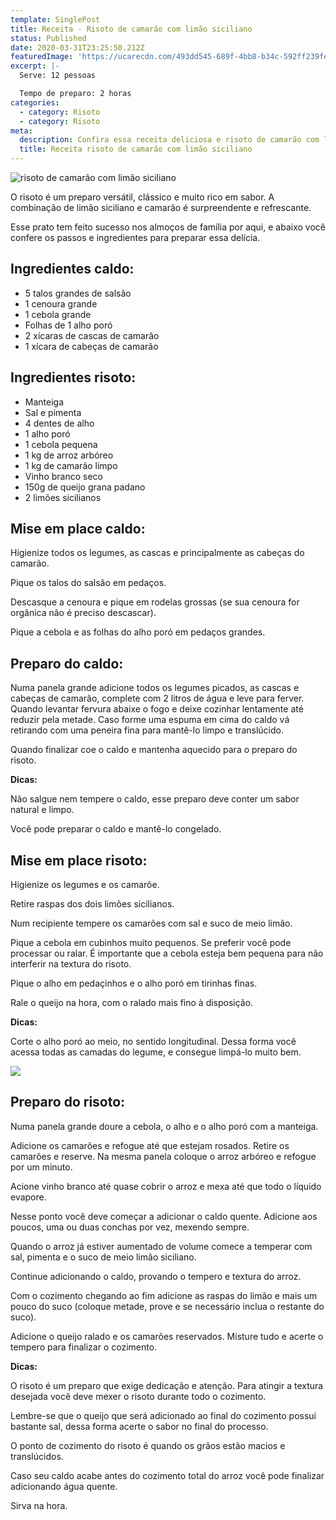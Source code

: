 ```yaml
---
template: SinglePost
title: Receita - Risoto de camarão com limão siciliano
status: Published
date: 2020-03-31T23:25:50.212Z
featuredImage: 'https://ucarecdn.com/493dd545-689f-4bb8-b34c-592ff239fe15/'
excerpt: |-
  Serve: 12 pessoas 

  Tempo de preparo: 2 horas 
categories:
  - category: Risoto
  - category: Risoto
meta:
  description: Confira essa receita deliciosa e risoto de camarão com limão siciliano!
  title: Receita risoto de camarão com limão siciliano
---
```

![risoto de camarão com limão siciliano](https://ucarecdn.com/28c080ad-74c0-4a5d-8ed2-22480ac7f510/)

O risoto é um preparo versátil, clássico e muito rico em sabor. A combinação de limão siciliano e camarão é surpreendente e refrescante.  

Esse prato tem feito sucesso nos almoços de família por aqui, e abaixo você confere os passos e ingredientes para preparar essa delícia. 

## Ingredientes caldo:

* 5 talos grandes de salsão 
* 1 cenoura grande 
* 1 cebola grande 
* Folhas de 1 alho poró 
* 2 xícaras de cascas de camarão 
* 1 xícara de cabeças de camarão 

## Ingredientes risoto:

* Manteiga 
* Sal e pimenta 
* 4 dentes de alho 
* 1 alho poró 
* 1 cebola pequena 
* 1 kg de arroz arbóreo 
* 1 kg de camarão limpo 
* Vinho branco seco 
* 150g de queijo grana padano 
* 2 limões sicilianos 

## Mise em place caldo:

Higienize todos os legumes, as cascas e principalmente as cabeças do camarão.  

Pique os talos do salsão em pedaços.  

Descasque a cenoura e pique em rodelas grossas (se sua cenoura for orgânica não é preciso descascar). 

Pique a cebola e as folhas do alho poró em pedaços grandes. 

## Preparo do caldo:

Numa panela grande adicione todos os legumes picados, as cascas e cabeças de camarão, complete com 2 litros de água e leve para ferver. Quando levantar fervura abaixe o fogo e deixe cozinhar lentamente até reduzir pela metade. Caso forme uma espuma em cima do caldo vá retirando com uma peneira fina para mantê-lo limpo e translúcido. 

Quando finalizar coe o caldo e mantenha aquecido para o preparo do risoto. 

**Dicas:** 

Não salgue nem tempere o caldo, esse preparo deve conter um sabor natural e limpo.  

Você pode preparar o caldo e mantê-lo congelado. 

## Mise em place risoto:

Higienize os legumes e os camarõe. 

Retire raspas dos dois limões sicilianos. 

Num recipiente tempere os camarões com sal e suco de meio limão. 

Pique a cebola em cubinhos muito pequenos. Se preferir você pode processar ou ralar. É importante que a cebola esteja bem pequena para não interferir na textura do risoto. 

Pique o alho em pedaçinhos e o alho poró em tirinhas finas. 

Rale o queijo na hora, com o ralado mais fino à disposição. 

**Dicas:**

Corte o alho poró ao meio, no sentido longitudinal. Dessa forma você acessa todas as camadas do legume, e consegue limpá-lo muito bem. 

![](https://ucarecdn.com/d26b31a5-ed34-42ab-9d09-a1507694e509/)

## Preparo do risoto:

Numa panela grande doure a cebola, o alho e o alho poró com a manteiga. 

Adicione os camarões e refogue até que estejam rosados. Retire os camarões e reserve. Na mesma panela coloque o arroz arbóreo e refogue por um minuto. 

Acione vinho branco até quase cobrir o arroz e mexa até que todo o líquido evapore.  

Nesse ponto você deve começar a adicionar o caldo quente. Adicione aos poucos, uma ou duas conchas por vez, mexendo sempre. 

Quando o arroz já estiver aumentado de volume comece a temperar com sal, pimenta e o suco de meio limão siciliano.  

Continue adicionando o caldo, provando o tempero e textura do arroz.  

Com o cozimento chegando ao fim adicione as raspas do limão e mais um pouco do suco (coloque metade, prove e se necessário inclua o restante do suco). 

Adicione o queijo ralado e os camarões reservados. Misture tudo e acerte o tempero para finalizar o cozimento. 

**Dicas:** 

O risoto é um preparo que exige dedicação e atenção. Para atingir a textura desejada você deve mexer o risoto durante todo o cozimento. 

Lembre-se que o queijo que será adicionado ao final do cozimento possui bastante sal, dessa forma acerte o sabor no final do processo. 

O ponto de cozimento do risoto é quando os grãos estão macios e translúcidos. 

Caso seu caldo acabe antes do cozimento total do arroz você pode finalizar adicionando água quente. 

Sirva na hora.
